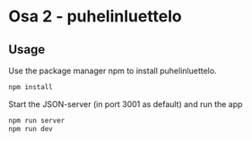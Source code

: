 # Osa 2 - puhelinluettelo

## Usage

Use the package manager npm to install puhelinluettelo.

```bash
npm install
```

Start the JSON-server (in port 3001 as default) and run the app

```bash
npm run server
npm run dev
```